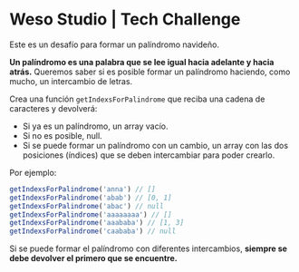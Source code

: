 # Weso Studio | Tech Challenge

Este es un desafío para formar un palíndromo navideño.

**Un palíndromo es una palabra que se lee igual hacia adelante y hacia atrás.**  Queremos saber si es posible formar un palíndromo haciendo, como mucho, un intercambio de letras.

Crea una función  `getIndexsForPalindrome`  que reciba una cadena de caracteres y devolverá:

-   Si ya es un palíndromo, un array vacío.
-   Si no es posible, null.
-   Si se puede formar un palíndromo con un cambio, un array con las dos posiciones (índices) que se deben intercambiar para poder crearlo.

Por ejemplo:

```javascript
getIndexsForPalindrome('anna') // []
getIndexsForPalindrome('abab') // [0, 1]
getIndexsForPalindrome('abac') // null
getIndexsForPalindrome('aaaaaaaa') // []
getIndexsForPalindrome('aaababa') // [1, 3]
getIndexsForPalindrome('caababa') // null

```

Si se puede formar el palíndromo con diferentes intercambios,  **siempre se debe devolver el primero que se encuentre.**